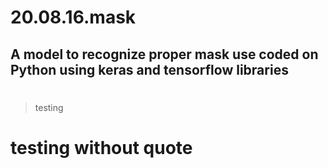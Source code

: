 # 20.08.16.mask
A model to recognize proper mask use coded on Python using keras and tensorflow libraries
---
# 
> testing
# testing without quote
